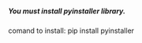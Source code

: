 <h5><b>You must install pyinstaller library.</b></h5>
<p>comand to install:  pip install pyinstaller</p>

